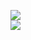[![](https://img.shields.io/badge/Made%20With-Github%20Spray-lightgrey.svg?style=for-the-badge&logo=github)](https://github.com/Annihil/github-spray#7136)  
[![](https://i.imgur.com/2DrTn0Z.gif)](https://github.com/Annihil/github-spray)